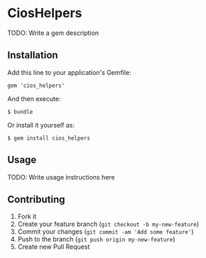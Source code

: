 # CiosHelpers

TODO: Write a gem description

## Installation

Add this line to your application's Gemfile:

    gem 'cios_helpers'

And then execute:

    $ bundle

Or install it yourself as:

    $ gem install cios_helpers

## Usage

TODO: Write usage instructions here

## Contributing

1. Fork it
2. Create your feature branch (`git checkout -b my-new-feature`)
3. Commit your changes (`git commit -am 'Add some feature'`)
4. Push to the branch (`git push origin my-new-feature`)
5. Create new Pull Request
